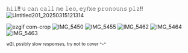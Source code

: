 𝚑𝚒𝚒!! 𝚞 𝚌𝚊𝚗 𝚌𝚊𝚕𝚕 𝚖𝚎 𝚕𝚎𝚘, 𝚎𝚢/𝚡𝚎 𝚙𝚛𝚘𝚗𝚘𝚞𝚗𝚜 𝚙𝚕𝚣!!
![Untitled201_20250315121314](https://github.com/user-attachments/assets/b0421075-7df7-4d17-8acd-fb16ad79ca50)

![ezgif com-crop](https://github.com/user-attachments/assets/702f1ff3-6344-4991-be46-0cfbae85842e) ![IMG_5450](https://github.com/user-attachments/assets/5eb72d36-a03b-4964-9e83-676a73776fae) ![IMG_5455](https://github.com/user-attachments/assets/361159ae-d0a7-4073-9c15-466eeb0373c9) ![IMG_5462](https://github.com/user-attachments/assets/fd67e983-c64c-4e36-8595-985b8e64ffd4) ![IMG_5464](https://github.com/user-attachments/assets/d06af1f0-1c39-4939-9b1a-b28b19f2d5e3)
![IMG_5463](https://github.com/user-attachments/assets/132202be-a5ab-47c6-9b16-794bf1c5e4db)




<sub>w2i, pssibly slow responses, try not to cover ^-^</sub>
